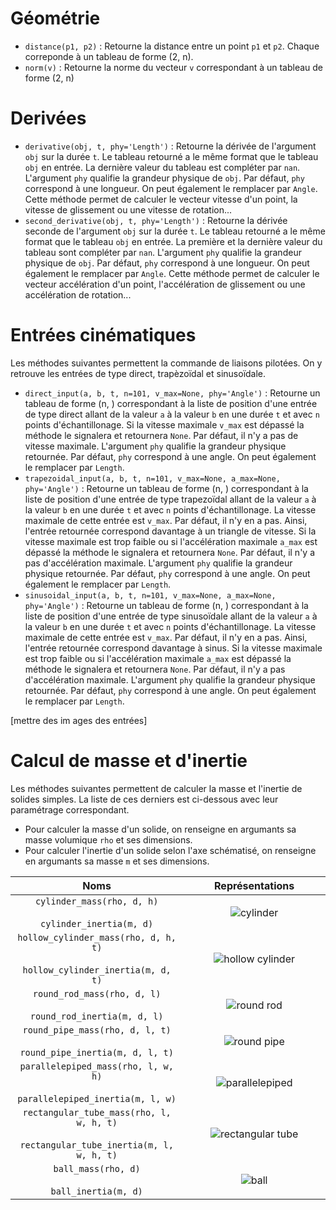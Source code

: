 # Géométrie

- `distance(p1, p2)` : Retourne la distance entre un point `p1` et `p2`. Chaque correponde à un tableau de forme (2, n).
- `norm(v)` : Retourne la norme du vecteur `v` correspondant à un tableau de forme (2, n)

# Derivées

- `derivative(obj, t, phy='Length')` : Retourne la dérivée de l'argument `obj` sur la durée `t`. Le tableau retourné a le même format que le tableau `obj` en entrée. La dernière valeur du tableau est compléter par `nan`. L'argument `phy` qualifie la grandeur physique de `obj`. Par défaut, `phy` correspond à une longueur. On peut également le remplacer par `Angle`. Cette méthode permet de calculer le vecteur vitesse d'un point, la vitesse de glissement ou une vitesse de rotation...
- `second_derivative(obj, t, phy='Length')` : Retourne la dérivée seconde de l'argument `obj` sur la durée `t`. Le tableau retourné a le même format que le tableau `obj` en entrée. La première et la dernière valeur du tableau sont compléter par `nan`. L'argument `phy` qualifie la grandeur physique de `obj`. Par défaut, `phy` correspond à une longueur. On peut également le remplacer par `Angle`. Cette méthode permet de calculer le vecteur accélération d'un point, l'accélération de glissement ou une accélération de rotation...

# Entrées cinématiques

Les méthodes suivantes permettent la commande de liaisons pilotées. On y retrouve les entrées de type direct, trapèzoïdal et sinusoïdale.

- `direct_input(a, b, t, n=101, v_max=None, phy='Angle')` : Retourne un tableau de forme (n, ) correspondant à la liste de position d'une entrée de type direct allant de la valeur `a` à la valeur `b` en une durée `t` et avec `n` points d'échantillonage. Si la vitesse maximale `v_max` est dépassé la méthode le signalera et retournera `None`. Par défaut, il n'y a pas de vitesse maximale. L'argument `phy` qualifie la grandeur physique retournée. Par défaut, `phy` correspond à une angle. On peut également le remplacer par `Length`.
- `trapezoidal_input(a, b, t, n=101, v_max=None, a_max=None, phy='Angle')` : Retourne un tableau de forme (n, ) correspondant à la liste de position d'une entrée de type trapezoïdal allant de la valeur `a` à la valeur `b` en une durée `t` et avec `n` points d'échantillonage. La vitesse maximale de cette entrée est `v_max`. Par défaut, il n'y en a pas. Ainsi, l'entrée retournée correspond davantage à un triangle de vitesse. Si la vitesse maximale est trop faible ou si l'accélération maximale `a_max` est dépassé la méthode le signalera et retournera `None`. Par défaut, il n'y a pas d'accélération maximale. L'argument `phy` qualifie la grandeur physique retournée. Par défaut, `phy` correspond à une angle. On peut également le remplacer par `Length`.
- `sinusoidal_input(a, b, t, n=101, v_max=None, a_max=None, phy='Angle')` : Retourne un tableau de forme (n, ) correspondant à la liste de position d'une entrée de type sinusoïdale allant de la valeur `a` à la valeur `b` en une durée `t` et avec `n` points d'échantillonage. La vitesse maximale de cette entrée est `v_max`. Par défaut, il n'y en a pas. Ainsi, l'entrée retournée correspond davantage à sinus. Si la vitesse maximale est trop faible ou si l'accélération maximale `a_max` est dépassé la méthode le signalera et retournera `None`. Par défaut, il n'y a pas d'accélération maximale. L'argument `phy` qualifie la grandeur physique retournée. Par défaut, `phy` correspond à une angle. On peut également le remplacer par `Length`.

[mettre des im ages des entrées]

# Calcul de masse et d'inertie

Les méthodes suivantes permettent de calculer la masse et l'inertie de solides simples. La liste de ces derniers est ci-dessous avec leur paramétrage correspondant. 
- Pour calculer la masse d'un solide, on renseigne en argumants sa masse volumique `rho` et ses dimensions.
- Pour calculer l'inertie d'un solide selon l'axe schématisé, on renseigne en argumants sa masse `m` et ses dimensions.

| Noms | <img width=100/> Représentations <img width=100/> |
| :---: | :---: |
| `cylinder_mass(rho, d, h)` <br/> <br/> `cylinder_inertia(m, d)`    | ![cylinder](https://user-images.githubusercontent.com/93446869/232147341-17776847-6ea3-4ec4-89e9-185157684ca1.svg) |
|  `hollow_cylinder_mass(rho, d, h, t)` <br/> <br/> `hollow_cylinder_inertia(m, d, t)` | ![hollow cylinder](https://user-images.githubusercontent.com/93446869/232147311-2c8b0fee-4061-4c19-a8f9-8deeb27f6d97.svg) |
| `round_rod_mass(rho, d, l)` <br/> <br/> `round_rod_inertia(m, d, l)` | ![round rod](https://user-images.githubusercontent.com/93446869/232147255-b0685ef5-21f4-454b-86d2-70944f4c4903.svg) |
| `round_pipe_mass(rho, d, l, t)` <br/> <br/> `round_pipe_inertia(m, d, l, t)` | ![round pipe](https://user-images.githubusercontent.com/93446869/232147235-1976ae77-7ae8-40a2-a44d-e1b8e91789d0.svg) |
| `parallelepiped_mass(rho, l, w, h)` <br/> <br/> `parallelepiped_inertia(m, l, w)` | ![parallelepiped](https://user-images.githubusercontent.com/93446869/232147210-9f64bca7-fa55-4fd7-85f4-13264d450202.svg) |
| `rectangular_tube_mass(rho, l, w, h, t)` <br/> <br/> `rectangular_tube_inertia(m, l, w, h, t)` | ![rectangular tube](https://user-images.githubusercontent.com/93446869/232146376-0b1a5482-2651-4c9a-b57c-989663e62d44.svg) |
| `ball_mass(rho, d)` <br/> <br/> `ball_inertia(m, d)` | ![ball](https://user-images.githubusercontent.com/93446869/232146496-b61f1f98-735b-408f-a59f-4759155a2c0b.svg) |
